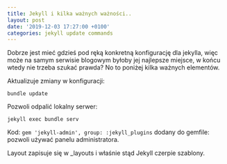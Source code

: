 ```yaml
---
title: Jekyll i kilka ważnych ważności..
layout: post
date: '2019-12-03 17:27:00 +0100'
categories: jekyll update commands
---
```


Dobrze jest mieć gdzieś pod ręką konkretną konfigurację dla jekylla, więc może na samym serwisie blogowym byłoby jej najlepsze miejsce, w końcu wtedy nie trzeba szukać prawda? No to poniżej kilka ważnych elementów.


Aktualizuje zmiany w konfiguracji:

`bundle update`

Pozwoli odpalić lokalny serwer:
```
jekyll exec bundle serv
```

Kod:
`gem 'jekyll-admin', group: :jekyll_plugins`
dodany do gemfile:  pozwoli używać panelu administratora.

Layout zapisuje się w _layouts i właśnie stąd Jekyll czerpie szablony.
